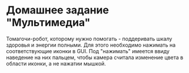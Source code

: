 # Домашнее задание "Мультимедиа"

Томагочи-робот, которому нужно помогать - поддеривать шкалу здоровья и энергии полными. 
Для этого необходимо нажимать на соответствующие иконки в GUI. 
Под "нажимать" имеется ввиду наведение на них пальцем, чтобы камера считала изменение цвета в области иконки, а не нажатии мышкой.
